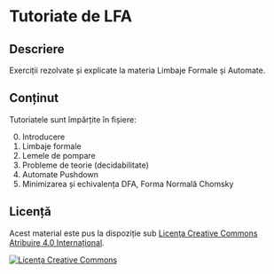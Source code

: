 # Tutoriate de LFA

## Descriere

Exerciții rezolvate și explicate la materia Limbaje Formale și Automate.

## Conținut

Tutoriatele sunt împărțite în fișiere:

0. Introducere
1. Limbaje formale
2. Lemele de pompare
3. Probleme de teorie (decidabilitate)
4. Automate Pushdown
5. Minimizarea și echivalența DFA, Forma Normală Chomsky

## Licență

Acest material este pus la dispoziție sub [Licenţa Creative Commons Atribuire 4.0 Internațional][cc-by].

[![Licenţa Creative Commons](https://i.creativecommons.org/l/by/4.0/88x31.png)][cc-by]

[cc-by]: https://creativecommons.org/licenses/by/4.0/
